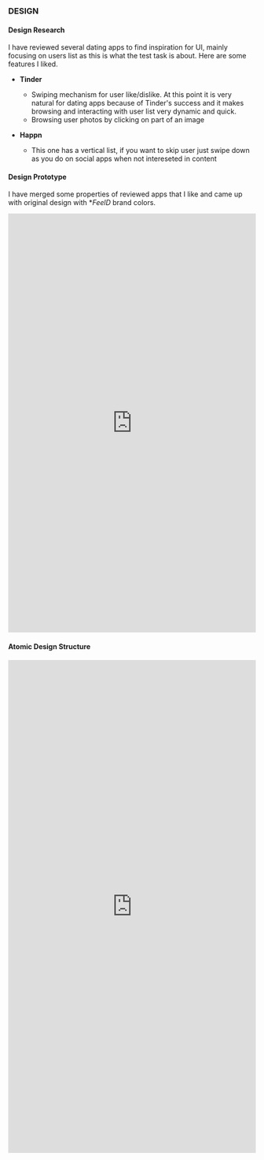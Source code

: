 ### DESIGN
#### Design Research
I have reviewed several dating apps to find inspiration for UI, mainly focusing on users list as this is what the test task is about. Here are some features I liked.

- **Tinder**
  - Swiping mechanism for user like/dislike. At this point it is very natural for dating apps because of Tinder's success and it makes browsing and interacting with user list very dynamic and quick.
  - Browsing user photos by clicking on part of an image

- **Happn**
  - This one has a vertical list, if you want to skip user just swipe down as you do on social apps when not intereseted in content

#### Design Prototype
I have merged some properties of reviewed apps that I like and came up with original design with **FeelD* brand colors.

<iframe style="border: none;" width="100%" height="850" src="https://www.figma.com/embed?embed_host=share&url=https%3A%2F%2Fwww.figma.com%2Ffile%2FCyVF2528DzJE8VVNMW5gghGS%2FMicha%25C5%2582-Zi%25C3%25B3%25C5%2582kowski-Feeld%3Fnode-id%3D1%253A114" allowfullscreen></iframe>

#### Atomic Design Structure

<iframe style="border: none;" width="100%" height="1000" src="https://www.figma.com/embed?embed_host=share&url=https%3A%2F%2Fwww.figma.com%2Ffile%2FCyVF2528DzJE8VVNMW5gghGS%2FMicha%25C5%2582-Zi%25C3%25B3%25C5%2582kowski-Feeld%3Fnode-id%3D17%253A4" allowfullscreen></iframe>